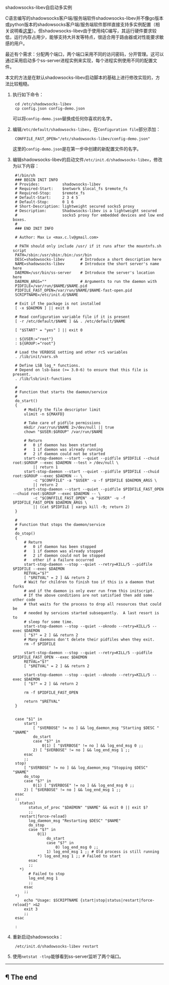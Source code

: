 shadowsocks-libev自启动多实例

C语言编写的shadowsocks客户端/服务端软件shadowsocks-libev并不像go版本或python版本的shadowsocks客户端/服务端软件那样直接支持多实例配置（相关说明看[这里](https://github.com/shadowsocks/shadowsocks-libev/issues/5)）。但shadowsocks-libev由于使用纯C编写，其运行硬件要求较低，运行内存占用少，能够支持大并发等特点，很适合用于路由器或对性能要求敏感的用户。

最近有个需求：分配两个端口，两个端口采用不同的访问密码，分开管理。这可以通过采用启动多个ss-server进程实例来实现，每个进程实例使用不同的配置文件。

本文的方法是在默认shadowsocks-libev启动脚本的基础上进行修改实现的，方法比较粗糙。

1. 执行如下命令：

        cd /etc/shadowsocks-libev
        cp config.json config-demo.json

    可以将`config-demo.json`替换成任何你喜欢的名字。

2. 编辑`/etc/default/shadowsocks-libev`，在`Configuration file`部分添加：

        CONFFILE_FAST_OPEN="/etc/shadowsocks-libev/config-demo.json"

    这里的`config-demo.json`是在第一步中创建的新配置文件的名字。

3. 编辑shadowsocks-libev的启动文件`/etc/init.d/shadowsocks-libev`，修改为以下内容：

        #!/bin/sh
        ### BEGIN INIT INFO
        # Provides:          shadowsocks-libev
        # Required-Start:    $network $local_fs $remote_fs
        # Required-Stop:     $remote_fs
        # Default-Start:     2 3 4 5
        # Default-Stop:      0 1 6
        # Short-Description: lightweight secured socks5 proxy
        # Description:       Shadowsocks-libev is a lightweight secured 
        #                    socks5 proxy for embedded devices and low end boxes.
        #                    
        ### END INIT INFO
        
        # Author: Max Lv <max.c.lv@gmail.com>
        
        # PATH should only include /usr/ if it runs after the mountnfs.sh script
        PATH=/sbin:/usr/sbin:/bin:/usr/bin
        DESC=shadowsocks-libev       # Introduce a short description here
        NAME=shadowsocks-libev       # Introduce the short server's name here
        DAEMON=/usr/bin/ss-server    # Introduce the server's location here
        DAEMON_ARGS=""               # Arguments to run the daemon with
        PIDFILE=/var/run/$NAME/$NAME.pid
        PIDFILE_FAST_OPEN=/var/run/$NAME/$NAME-fast-open.pid
        SCRIPTNAME=/etc/init.d/$NAME
        
        # Exit if the package is not installed
        [ -x $DAEMON ] || exit 0
        
        # Read configuration variable file if it is present
        [ -r /etc/default/$NAME ] && . /etc/default/$NAME
        
        [ "$START" = "yes" ] || exit 0
        
        : ${USER:="root"}
        : ${GROUP:="root"}
        
        # Load the VERBOSE setting and other rcS variables
        . /lib/init/vars.sh
        
        # Define LSB log_* functions.
        # Depend on lsb-base (>= 3.0-6) to ensure that this file is present.
        . /lib/lsb/init-functions
        
        #
        # Function that starts the daemon/service
        #
        do_start()
        {
            # Modify the file descriptor limit
            ulimit -n ${MAXFD}
        
            # Take care of pidfile permissions
            mkdir /var/run/$NAME 2>/dev/null || true
            chown "$USER:$GROUP" /var/run/$NAME
        
            # Return
            #   0 if daemon has been started
            #   1 if daemon was already running
            #   2 if daemon could not be started
            start-stop-daemon --start --quiet --pidfile $PIDFILE --chuid root:$GROUP --exec $DAEMON --test > /dev/null \
                || return 1
            start-stop-daemon --start --quiet --pidfile $PIDFILE --chuid root:$GROUP --exec $DAEMON -- \
                -c "$CONFFILE" -a "$USER" -u -f $PIDFILE $DAEMON_ARGS \
                || return 2
            start-stop-daemon --start --quiet --pidfile $PIDFILE_FAST_OPEN --chuid root:$GROUP --exec $DAEMON -- \
                -c "$CONFFILE_FAST_OPEN" -a "$USER" -u -f $PIDFILE_FAST_OPEN $DAEMON_ARGS \
                || (cat $PIDFILE | xargs kill -9; return 2)
        }
        
        #
        # Function that stops the daemon/service
        #
        do_stop()
        {
            # Return
            #   0 if daemon has been stopped
            #   1 if daemon was already stopped
            #   2 if daemon could not be stopped
            #   other if a failure occurred
            start-stop-daemon --stop --quiet --retry=KILL/5 --pidfile $PIDFILE --exec $DAEMON
            RETVAL="$?"
            [ "$RETVAL" = 2 ] && return 2
            # Wait for children to finish too if this is a daemon that forks
            # and if the daemon is only ever run from this initscript.
            # If the above conditions are not satisfied then add some other code
            # that waits for the process to drop all resources that could be
            # needed by services started subsequently.  A last resort is to
            # sleep for some time.
            start-stop-daemon --stop --quiet --oknodo --retry=KILL/5 --exec $DAEMON
            [ "$?" = 2 ] && return 2
            # Many daemons don't delete their pidfiles when they exit.
            rm -f $PIDFILE
        
            start-stop-daemon --stop --quiet --retry=KILL/5 --pidfile $PIDFILE_FAST_OPEN --exec $DAEMON
            RETVAL="$?"
            [ "$RETVAL" = 2 ] && return 2
        
            start-stop-daemon --stop --quiet --oknodo --retry=KILL/5 --exec $DAEMON
            [ "$?" = 2 ] && return 2
        
            rm -f $PIDFILE_FAST_OPEN
        
            return "$RETVAL"
        }
        
        
        case "$1" in
            start)
                [ "$VERBOSE" != no ] && log_daemon_msg "Starting $DESC " "$NAME"
                do_start
                case "$?" in
                    0|1) [ "$VERBOSE" != no ] && log_end_msg 0 ;;
                2) [ "$VERBOSE" != no ] && log_end_msg 1 ;;
            esac
            ;;
        stop)
            [ "$VERBOSE" != no ] && log_daemon_msg "Stopping $DESC" "$NAME"
            do_stop
            case "$?" in
                0|1) [ "$VERBOSE" != no ] && log_end_msg 0 ;;
            2) [ "$VERBOSE" != no ] && log_end_msg 1 ;;
        esac
        ;;
          status)
              status_of_proc "$DAEMON" "$NAME" && exit 0 || exit $?
              ;;
          restart|force-reload)
              log_daemon_msg "Restarting $DESC" "$NAME"
              do_stop
              case "$?" in
                  0|1)
                      do_start
                      case "$?" in
                          0) log_end_msg 0 ;;
                      1) log_end_msg 1 ;; # Old process is still running
                  *) log_end_msg 1 ;; # Failed to start
              esac
              ;;
          *)
              # Failed to stop
              log_end_msg 1
              ;;
            esac
            ;;
        *)
            echo "Usage: $SCRIPTNAME {start|stop|status|restart|force-reload}" >&2
            exit 3
            ;;
        esac
        
        :

4. 重新启动shadowsocks：

        /etc/init.d/shadowsocks-libev restart

5. 使用`netstat -tlnp`能够看到ss-server监听了两个端口。

---

## ¶ The end
